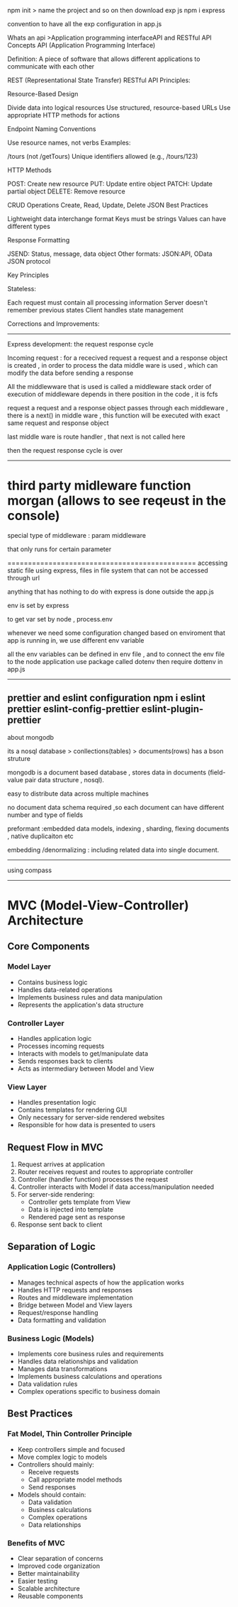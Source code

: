 npm init > name the project  and so on
then download exp js
npm i express

convention to have all the exp configuration in app.js 

Whats an api >Application programming interfaceAPI and RESTful API Concepts
API (Application Programming Interface)

Definition: A piece of software that allows different applications to communicate with each other

REST (Representational State Transfer)
RESTful API Principles:

Resource-Based Design

Divide data into logical resources
Use structured, resource-based URLs
Use appropriate HTTP methods for actions


Endpoint Naming Conventions

Use resource names, not verbs
Examples:

/tours (not /getTours)
Unique identifiers allowed (e.g., /tours/123)





HTTP Methods

POST: Create new resource
PUT: Update entire object
PATCH: Update partial object
DELETE: Remove resource

CRUD Operations
Create, Read, Update, Delete
JSON Best Practices

Lightweight data interchange format
Keys must be strings
Values can have different types

Response Formatting

JSEND: Status, message, data object
Other formats: JSON:API, OData JSON protocol

Key Principles

Stateless:

Each request must contain all processing information
Server doesn't remember previous states
Client handles state management



Corrections and Improvements:



-------------------------------------------------------------------

Express development: the request response cycle 

Incoming request : for a rececived request  a request and a response object is created , in order to process the data middle ware is used , which can modify the data before sending a response 

 All the middlewware that is used is called a middleware stack 
 order of execution of middleware depends in there position in the code , it is fcfs

request  a request and a response object passes through each middleware , there is a next() in middle ware , this function will be executed with exact same request and response object


last middle ware is route handler , that next is not called here 

then the request response cycle is over

------------
third party midleware function  morgan (allows to see reqeust in the console)
=======================================================================
special type of middleware : param middleware

that only runs for certain parameter

==============================================
accessing static file using express, files in file system that can not be accessed through url

anything that has nothing to do with express is done outside the app.js

env is set by express 

to get var set by node , process.env 

whenever we need some configuration changed based on enviroment that app is running in, we use different env variable

all the env variables can be defined in env file , and to connect the env file to the node application use package called dotenv
then require dottenv in app.js

------------------------------
prettier and eslint configuration
npm i eslint prettier eslint-config-prettier eslint-plugin-prettier
---------------------------------------
about mongodb 

its a nosql database > conllections(tables) > documents(rows) has a bson struture

mongodb is a document based database , stores data in documents (field-value pair data structure , nosql).

easy to distribute data across multiple machines 

no document data schema required ,so each document can have different number and type of fields

preformant :embedded data models, indexing , sharding, flexing documents , native duplicaiton etc

embedding /denormalizing : including related data into single document.

----------------
using compass

--------------------------------


# MVC (Model-View-Controller) Architecture

## Core Components

### Model Layer
- Contains business logic
- Handles data-related operations
- Implements business rules and data manipulation
- Represents the application's data structure

### Controller Layer
- Handles application logic
- Processes incoming requests
- Interacts with models to get/manipulate data
- Sends responses back to clients
- Acts as intermediary between Model and View

### View Layer
- Handles presentation logic
- Contains templates for rendering GUI
- Only necessary for server-side rendered websites
- Responsible for how data is presented to users

## Request Flow in MVC

1. Request arrives at application
2. Router receives request and routes to appropriate controller
3. Controller (handler function) processes the request
4. Controller interacts with Model if data access/manipulation needed
5. For server-side rendering:
   - Controller gets template from View
   - Data is injected into template
   - Rendered page sent as response
6. Response sent back to client

## Separation of Logic

### Application Logic (Controllers)
- Manages technical aspects of how the application works
- Handles HTTP requests and responses
- Routes and middleware implementation
- Bridge between Model and View layers
- Request/response handling
- Data formatting and validation

### Business Logic (Models)
- Implements core business rules and requirements
- Handles data relationships and validation
- Manages data transformations
- Implements business calculations and operations
- Data validation rules
- Complex operations specific to business domain

## Best Practices

### Fat Model, Thin Controller Principle
- Keep controllers simple and focused
- Move complex logic to models
- Controllers should mainly:
  - Receive requests
  - Call appropriate model methods
  - Send responses
- Models should contain:
  - Data validation
  - Business calculations
  - Complex operations
  - Data relationships

### Benefits of MVC
- Clear separation of concerns
- Improved code organization
- Better maintainability
- Easier testing
- Scalable architecture
- Reusable components


